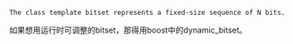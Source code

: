 ```
The class template bitset represents a fixed-size sequence of N bits.
```
如果想用运行时可调整的bitset，那得用boost中的dynamic_bitset。
